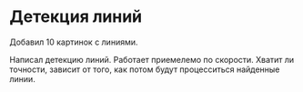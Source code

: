 # Детекция линий

Добавил 10 картинок с линиями.

Написал детекцию линий.
Работает приемелемо по скорости.
Хватит ли точности, зависит от того, как потом будут процесситься найденные линии.

